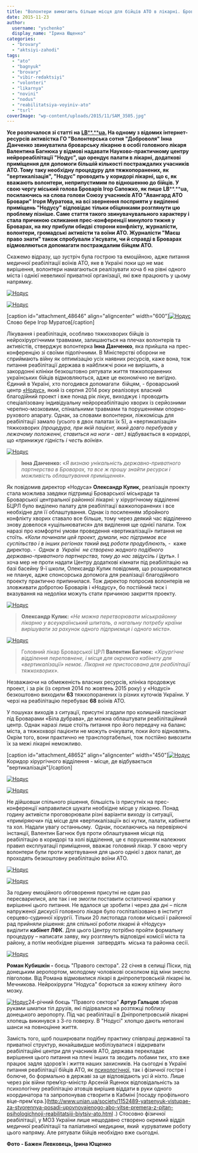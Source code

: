 ```yaml
---
title: "Волонтери вимагають більше місця для бійців АТО в лікарні. Броварські медики: \"Не за рахунок інших хворих\""
date: 2015-11-23
author: 
  username: "yschenko"
  display_name: "Ірина Ющенко"
categories: 
  - "brovary"
  - "aktsiyi-zahodi"
tags: 
  - "ato"
  - "bagnyuk"
  - "brovary"
  - "vibir-redaktsiyi"
  - "volonteri"
  - "likarnya"
  - "novini"
  - "nodus"
  - "reabilitatsiya-voyiniv-ato"
  - "tsrl"
coverImage: "wp-content/uploads/2015/11/SAM_3505.jpg"
---
```


**Усе розпочалося зі статті на** [**LB****.****ua**](http://ukr.lb.ua/news/2015/11/13/320851_likarnya_brovarah_vidmovilasya.html)**[.](http://ukr.lb.ua/news/2015/11/13/320851_likarnya_brovarah_vidmovilasya.html) На одному з відомих інтернет-ресурсів активістка ГО "Волонтерська сотня "Доброволя" Інна Данченко звинуватила броварську лікарню в особі головного лікаря Валентина Багнюка у відмові надавати Науково-практичному центру нейрореабілітації "Нодус", що орендує палати в лікарні, додаткові приміщення для** **допомоги більшій кількості постраждалих учасників АТО. Тому** **таку необхідну процедуру для тяжкопоранених, як "вертикалізація", "Нодус" проводить у коридорі лікарні, що є, як вважають волонтери, неприпустимим по відношенню до бійців. У свою чергу міський голова Броварів Ігор Сапожко, як пише** **LB****.****ua,** **посилаючись на слова голови Союзу учасників АТО "Авангард АТО Бровари" Ігоря Муратова, на всі звернення посприяти у виділенні приміщень "Нодусу" відповідає тільки обіцянками розглянути цю проблему пізніше. Саме стаття такого звинувачувального характеру і стала причиною скликання прес-конференції минулого тижня у Броварах, на яку прибули обидві сторони конфлікту, журналісти, волонтери, громадські активісти та воїни АТО. Журналісти "Маєш право знати" також спробували з’ясувати, чи й справді в Броварах відмовляються допомагати постраждалим бійцям АТО.**

Скажемо відразу, що зустріч була гострою та емоційною, адже питання медичної реабілітації воїнів АТО, яке в Україні поки що не має вирішення, волонтери намагаються реалізувати хоча б на рівні одного міста і однієї невеликої приватної організації, які вже працюють у цьому напрямку.

[![Нодус](https://mpz.brovary.org/wp-content/uploads/2015/11/8742.jpg)](https://mpz.brovary.org/wp-content/uploads/2015/11/8742.jpg)

[![Нодус](https://mpz.brovary.org/wp-content/uploads/2015/11/8718.jpg)](https://mpz.brovary.org/wp-content/uploads/2015/11/8718.jpg)

\[caption id="attachment\_48646" align="aligncenter" width="600"\][![Нодус](https://mpz.brovary.org/wp-content/uploads/2015/11/8683.jpg)](https://mpz.brovary.org/wp-content/uploads/2015/11/8683.jpg) Слово бере Ігор Муратов\[/caption\]

Лікування і реабілітація, особливо тяжкохворих бійців із нейрохірургічними травмами, залишаються на плечах волонтерів та активістів, стверджує волонтерка **Інна Данченко**, яка прийшла на прес-конференцію зі своїми підопічними. В Міністерстві оборони не сприймають війну як оптимізацію усіх наявних ресурсів, каже вона, тож питання реабілітації держава в найближчі роки не вирішить, а закордонні клініки безкоштовно рятувати життя тяжкопоранених українських бійців відмовляються, адже це економічно не вигідно. Єдиний в Україні, хто погодився допомагати  бійцям, - броварський центр [«Нодус»](http://www.facebook.com/nodusua), який із серпня 2014 року реалізовує власний благодійний проект і вже понад рік лікує, виходжує і проводить спеціалізовану індивідуальну нейрореабілітацію хворих із серйозними черепно-мозковими, спінальними травмами та порушеннями опорно-рухового апарату. Однак, за словами волонтерки, ліжкомісць для реабілітації замало (усього в двох палатах їх 5), а «вертикалізація» тяжкохворих _(процедура, при якій пацієнт, який довго перебував у лежачому положенні, ставиться на ноги - авт.)_ відбувається в коридорі, що _«принижує гідність і честь воїнів»._

[![Нодус](https://mpz.brovary.org/wp-content/uploads/2015/11/8696.jpg)](https://mpz.brovary.org/wp-content/uploads/2015/11/8696.jpg)

> **Інна Данченко:** «_Я визнаю унікальність державно-приватного партнерства в Броварах, та все ж прошу знайти ресурси і можливість облаштування приміщення»_.

Як повідомив директор «Нодуса» **Олександр Кулик,** реалізація проекту стала можлива завдяки підтримці Броварської міськради та Броварської центральної районної лікарні: у хірургічному відділенні БЦРЛ було виділено палату для реабілітації важкопоранених і все необхідне для її облаштування. Однак із посиленням збройного конфлікту хворих ставало все більше, тому через деякий час відділенню знову довелося «ущільнюватися» для виділення ще однієї палати. Тож наразі про комфортні умови проведення «вертикалізації» питання не стоїть. _«Коли починали цей проект, думали, нас підтримає все суспільство і в інших регіонах такий вид роботи продублюють,_ \-  каже директор. -  _Однак в  Україні  не створено жодного подібного державно-приватного партнерства, тому до нас звідусіль і їдуть»._ І хоча мер не проти надати Центру додаткові кімнати під реабілітацію на базі басейну 9-ї школи, Олександр Кулик повідомив, що розширюватися не планує, адже спонсорська допомога для реалізації благодійного проекту практично припинилася. Тож директор попросив волонтерів не зловживати добротою Броварів і «Нодусу», бо постійний тиск і вказування на недоліки можуть стати причиною закриття проекту.

[![Нодус](https://mpz.brovary.org/wp-content/uploads/2015/11/8651.jpg)](https://mpz.brovary.org/wp-content/uploads/2015/11/8651.jpg)

> **Олександр Кулик:** _«Не можна перетворювати міськрайонну лікарню у всеукраїнський шпиталь, а нагальну потребу країни вирішувати за рахунок одного підприємця і одного міста»._

[![Нодус](https://mpz.brovary.org/wp-content/uploads/2015/11/8753.jpg)](https://mpz.brovary.org/wp-content/uploads/2015/11/8753.jpg)

> Головний лікар Броварської ЦРЛ **Валентин Багнюк:** _«Хірургічне відділення переповнене, і місця для окремого кабінету для «вертикалізації» немає. Лікарня не пристосована для реабілітації тяжкохворих»._

Незважаючи на обмеженість власних ресурсів, клініка продовжує проект, і за рік (із серпня 2014 по жовтень 2015 року) у «Нодусі» безкоштовно виходили **63** тяжкопоранених із різних куточків України. У черзі на реабілітацію перебуває **68** воїнів АТО.

У пошуках виходів з ситуації, присутні згадали про колишній пансіонат під Броварами «Біла дубрава», де можна облаштувати реабілітаційний центр. Однак наразі лише стоїть питання про його передачу на баланс міста, а тяжкохворі пацієнти не можуть очікувати, поки його відновлять. Окрім того, вони практично не транспортабельні, тож постійно вивозити їх за межі лікарні неможливо.

\[caption id="attachment\_48652" align="aligncenter" width="450"\][![Нодус](https://mpz.brovary.org/wp-content/uploads/2015/11/SAM_3493.jpg)](https://mpz.brovary.org/wp-content/uploads/2015/11/SAM_3493.jpg) Коридор хірургічного відділення - місце, де відбувається "вертикалізація"\[/caption\]

[![Нодус](https://mpz.brovary.org/wp-content/uploads/2015/11/SAM_3517.jpg)](https://mpz.brovary.org/wp-content/uploads/2015/11/SAM_3517.jpg)

[![Нодус](https://mpz.brovary.org/wp-content/uploads/2015/11/8994.jpg)](https://mpz.brovary.org/wp-content/uploads/2015/11/8994.jpg)

Не дійшовши спільного рішення, більшість із присутніх на прес-конференції направилися шукати необхідне місце у лікарню. Понад годину активісти проговорювали різні варіанти виходу із ситуації, «приміряючи» під місце для «вертикалізації» всі кутки, палати, кабінети та хол. Надали увагу останньому.  Однак, посилаючись на перевіряючі інстанції, Валентин Багнюк був проти облаштування місця під реабілітацію в коридорі та холі відділення, це є порушенням належних правил експлуатації приміщення, вважає головний лікар. У свою чергу волонтери були проти жертвування для цього однієї з двох палат, де проходять безкоштовну реабілітацію воїни АТО.

[![Нодус](https://mpz.brovary.org/wp-content/uploads/2015/11/SAM_3505.jpg)](https://mpz.brovary.org/wp-content/uploads/2015/11/SAM_3505.jpg)

[![Нодус](https://mpz.brovary.org/wp-content/uploads/2015/11/SAM_3522.jpg)](https://mpz.brovary.org/wp-content/uploads/2015/11/SAM_3522.jpg)

За годину емоційного обговорення присутні не один раз пересварилися, але так і не змогли поставити остаточної крапки у вирішенні цього питання. Не вдалося це зробити і через два дні – після напруженої дискусії головного лікаря було госпіталізовано в інститут серцево-судинної хірургії. Тільки 20 листопада голови міської і районної рад прийняли рішення: для спільної роботи лікарні й «Нодусу» виділити **кабінет ЛФК**. Для цього Центру потрібно пройти формальну процедуру – написати заяву, яку розглянуть відповідні комісії міста та району, а потім необхідне рішення  затвердять  міська та районна сесії.

[![Нодус](https://mpz.brovary.org/wp-content/uploads/2015/11/SAM_3485.jpg)](https://mpz.brovary.org/wp-content/uploads/2015/11/SAM_3485.jpg)

**Роман Кубишкін -** боєць "Правого сектора". 22 січня в селищі Піски, під донецьким аеропортом, молодому чоловікові осколком від міни знесло півголови. Від Романа відмовилися лікарі в дніпропетровській лікарні ім. Мечникова. Нейрохірурги "Нодуса" борються за кожну клітину  його мозку.

[![Нодус](https://mpz.brovary.org/wp-content/uploads/2015/11/SAM_3499.jpg)](https://mpz.brovary.org/wp-content/uploads/2015/11/SAM_3499.jpg)24-річний боєць "Правого сектора" **Артур Гальцов** збирав руками шматки тіл друзів, які підірвалися на розтяжці поблизу донецького аеропорту. Під час реабілітації в Дніпропетровській лікарні хлопець викинувся з 3-го поверху. В "Нодусі" хлопцю дають непогані шанси на повноцінне життя.

Замість того, щоб поширювати подібну практику співпраці державної та приватної структур, якнайшвидше мобілізуватися і відкривати реабілітаційні центри для учасників АТО, держава перекладає вирішення цього питання на плечі інших та зводить лобами тих, хто вже працює задля здоров’я і життя наших захисників. На сьогодні в Україні питання реабілітації бійців АТО, як [психологічної](https://mpz.brovary.org/brovarchanam-uchasnykam-ato-proponuyut-bezkoshtovnu-reabilitatsiyu-v-sanatoriyah/), так і фізичної гостре і болюче, бо формально в державі за це відповідають усі й ніхто. Лише через рік війни прем’єр-міністр Арсеній Яценюк відповідальність за психологічну реабілітацію атовців вирішив віддати в руки одного координатора та запропонував створити в Кабміні [посаду профільного віце-прем'єра.](http://www.unian.ua/society/1152489-yatsenyuk-vistupae-za-stvorennya-posadi-upovnovajenogo-abo-vitse-premera-z-pitan-psihologichnoji-reabilitatsiji-biytsiv-ato.html .) Стосовно фізичної реабілітації, у МОЗ України лише нещодавно створено окремий відділ медичної реабілітації та паліативної медицини, який  куруватиме роботу цього напряму. Але рятувати бійців необхідно вже сьогодні.

**Фото - Бажен Левковець, Ірина Ющенко**
